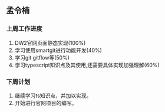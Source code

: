 ## 孟令楠  
### 上周工作进度   
1. DW2官网页面静态实现(100%)
2. 学习使用smartgit进行功能开发(40%)
3. 学习git gitflow等(50%)
4. 学习typescript知识点及其使用,还需要具体实现加强理解(60%)
### 下周计划  
1. 继续学习ts知识点，并加以实现。
2. 开始进行官网项目的编写。  

